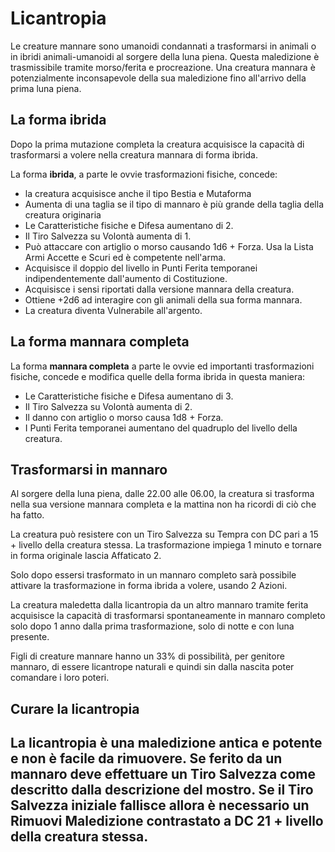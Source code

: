 # Licantropia

Le creature mannare sono umanoidi condannati a trasformarsi in animali o in ibridi animali-umanoidi al sorgere della luna piena. Questa maledizione è trasmissibile tramite morso/ferita e procreazione. Una creatura mannara è potenzialmente inconsapevole della sua maledizione fino all'arrivo della prima luna piena.

## La forma ibrida

Dopo la prima mutazione completa la creatura acquisisce la capacità di trasformarsi a volere nella creatura mannara di forma ibrida.

La forma **ibrida**, a parte le ovvie trasformazioni fisiche, concede:

- la creatura acquisisce anche il tipo Bestia e Mutaforma
- Aumenta di una taglia se il tipo di mannaro è più grande della taglia della creatura originaria
- Le Caratteristiche fisiche e Difesa aumentano di 2.
- Il Tiro Salvezza su Volontà aumenta di 1.
- Può attaccare con artiglio o morso causando 1d6 + Forza. Usa la Lista Armi Accette e Scuri ed è competente nell'arma.
- Acquisisce il doppio del livello in Punti Ferita temporanei indipendentemente dall'aumento di Costituzione.
- Acquisisce i sensi riportati dalla versione mannara della creatura.
- Ottiene +2d6 ad interagire con gli animali della sua forma mannara.
- La creatura diventa Vulnerabile all'argento.

## La forma mannara completa

La forma **mannara completa** a parte le ovvie ed importanti trasformazioni fisiche, concede e modifica quelle della forma ibrida in questa maniera:

- Le Caratteristiche fisiche e Difesa aumentano di 3.
- Il Tiro Salvezza su Volontà aumenta di 2.
- Il danno con artiglio o morso causa 1d8 + Forza.
- I Punti Ferita temporanei aumentano del quadruplo del livello della creatura.

## Trasformarsi in mannaro

Al sorgere della luna piena, dalle 22.00 alle 06.00, la creatura si trasforma nella sua versione mannara completa e la mattina non ha ricordi di ciò che ha fatto.

La creatura può resistere con un Tiro Salvezza su Tempra con DC pari a 15 + livello della creatura stessa. La trasformazione impiega 1 minuto e tornare in forma originale lascia Affaticato 2.

Solo dopo essersi trasformato in un mannaro completo sarà possibile attivare la trasformazione in forma ibrida a volere, usando 2 Azioni.

La creatura maledetta dalla licantropia da un altro mannaro tramite ferita acquisisce la capacità di trasformarsi spontaneamente in mannaro completo solo dopo 1 anno dalla prima trasformazione, solo di notte e con luna presente.

Figli di creature mannare hanno un 33\% di possibilità, per genitore mannaro, di essere licantrope naturali e quindi sin dalla nascita poter comandare i loro poteri.

## Curare la licantropia

La licantropia è una maledizione antica e potente e non è facile da rimuovere.
Se ferito da un mannaro deve effettuare un Tiro Salvezza come descritto dalla descrizione del mostro. Se il Tiro Salvezza iniziale fallisce allora è necessario un Rimuovi Maledizione contrastato a DC 21 + livello della creatura stessa.
---